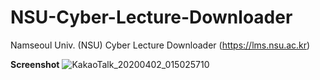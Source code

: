 # NSU-Cyber-Lecture-Downloader
Namseoul Univ. (NSU) Cyber Lecture Downloader (https://lms.nsu.ac.kr)

**Screenshot**
![KakaoTalk_20200402_015025710](https://user-images.githubusercontent.com/10193967/78164242-6e1b2800-7484-11ea-98e7-68ce2d371a11.png)

